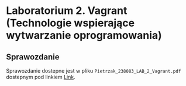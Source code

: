 # Laboratorium 2. Vagrant (Technologie wspierające wytwarzanie oprogramowania)
## Sprawozdanie

Sprawozdanie dostepne jest w pliku `Pietrzak_238083_LAB_2_Vagrant.pdf` dostepnym pod linkiem [Link](./Pietrzak_238083_LAB_2_Vagrant.pdf).
